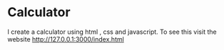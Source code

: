 # Calculator
I create a calculator using html , css and javascript. To see this visit the website http://127.0.0.1:3000/index.html
